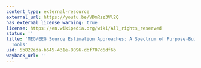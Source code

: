 ```yaml
---
content_type: external-resource
external_url: https://youtu.be/VDmRsz3Vl2Q
has_external_license_warning: true
license: https://en.wikipedia.org/wiki/All_rights_reserved
status: ''
title: 'MEG/EEG Source Estimation Approaches: A Spectrum of Purpose-Built Optimal
  Tools'
uid: 5b822eda-b645-431e-8096-dbf707d6df6b
wayback_url: ''
---
```

